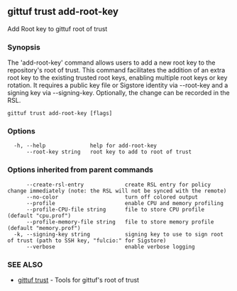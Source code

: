 ## gittuf trust add-root-key

Add Root key to gittuf root of trust

### Synopsis

The 'add-root-key' command allows users to add a new root key to the repository's root of trust. This command facilitates the addition of an extra root key to the existing trusted root keys, enabling multiple root keys or key rotation. It requires a public key file or Sigstore identity via --root-key and a signing key via --signing-key. Optionally, the change can be recorded in the RSL.

```
gittuf trust add-root-key [flags]
```

### Options

```
  -h, --help              help for add-root-key
      --root-key string   root key to add to root of trust
```

### Options inherited from parent commands

```
      --create-rsl-entry             create RSL entry for policy change immediately (note: the RSL will not be synced with the remote)
      --no-color                     turn off colored output
      --profile                      enable CPU and memory profiling
      --profile-CPU-file string      file to store CPU profile (default "cpu.prof")
      --profile-memory-file string   file to store memory profile (default "memory.prof")
  -k, --signing-key string           signing key to use to sign root of trust (path to SSH key, "fulcio:" for Sigstore)
      --verbose                      enable verbose logging
```

### SEE ALSO

* [gittuf trust](gittuf_trust.md)	 - Tools for gittuf's root of trust

